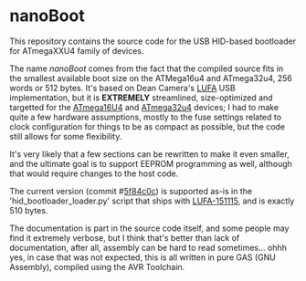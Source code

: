 # nanoBoot

This repository contains the source code for the USB HID-based bootloader for ATmegaXXU4 family of devices.

The name *nanoBoot* comes from the fact that the compiled source fits in the smallest available boot size on the ATMega16u4 and ATmega32u4, 256 words or 512 bytes. It's based on Dean Camera's [LUFA](https://github.com/abcminiuser/lufa) USB implementation, but it is **EXTREMELY** streamlined, size-optimized and targetted for the [ATmega16U4](http://www.atmel.com/devices/atmega16u4.aspx) and [ATmega32u4](http://www.atmel.com/devices/atmega32u4.aspx) devices; I had to make quite a few hardware assumptions, mostly to the fuse settings related to clock configuration for things to be as compact as possible, but the code still allows for some flexibility.

It's very likely that a few sections can be rewritten to make it even smaller, and the ultimate goal is to support EEPROM programming as well, although that would require changes to the host code.

The current version (commit #[5f84c0c](https://github.com/volium/nanoBoot/commit/5f84c0c44d78e907de869176c576855c8ba7a2f2)) is supported as-is in the 'hid_bootloader_loader.py' script that ships with [LUFA-151115](https://github.com/abcminiuser/lufa/releases/tag/LUFA-151115), and is exactly 510 bytes.

The documentation is part in the source code itself, and some people may find it extremely verbose, but I think that's better than lack of documentation, after all, assembly can be hard to read sometimes... ohhh yes, in case that was not expected, this is all written in pure GAS (GNU Assembly), compiled using the AVR Toolchain.
